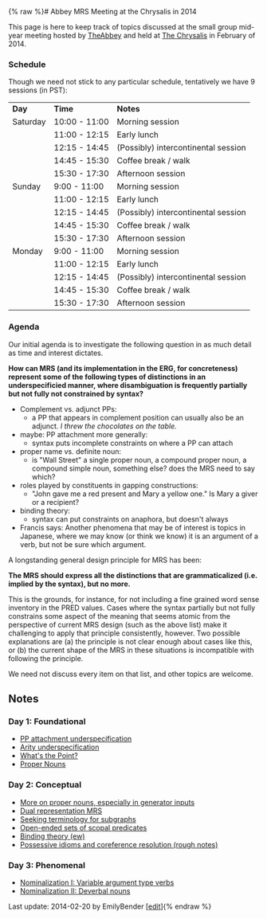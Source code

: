 {% raw %}# Abbey MRS Meeting at the Chrysalis in 2014

This page is here to keep track of topics discussed at the small group
mid-year meeting hosted by [TheAbbey](https://blog.inductorsoftware.com/docsproto/summits/TheAbbey) and held at [The
Chrysalis](http://www.thechrysalisinn.com) in February of 2014.

### Schedule

Though we need not stick to any particular schedule, tentatively we have
9 sessions (in PST):

|          |               |                                     |
|----------|---------------|-------------------------------------|
| **Day**  | **Time**      | **Notes**                           |
| Saturday | 10:00 - 11:00 | Morning session                     |
|          | 11:00 - 12:15 | Early lunch                         |
|          | 12:15 - 14:45 | (Possibly) intercontinental session |
|          | 14:45 - 15:30 | Coffee break / walk                 |
|          | 15:30 - 17:30 | Afternoon session                   |
| Sunday   | 9:00 - 11:00  | Morning session                     |
|          | 11:00 - 12:15 | Early lunch                         |
|          | 12:15 - 14:45 | (Possibly) intercontinental session |
|          | 14:45 - 15:30 | Coffee break / walk                 |
|          | 15:30 - 17:30 | Afternoon session                   |
| Monday   | 9:00 - 11:00  | Morning session                     |
|          | 11:00 - 12:15 | Early lunch                         |
|          | 12:15 - 14:45 | (Possibly) intercontinental session |
|          | 14:45 - 15:30 | Coffee break / walk                 |
|          | 15:30 - 17:30 | Afternoon session                   |

### Agenda

Our initial agenda is to investigate the following question in as much
detail as time and interest dictates.

**How can MRS (and its implementation in the ERG, for concreteness)
represent some of the following types of distinctions in an
underspecificied manner, where disambiguation is frequently partially
but not fully not constrained by syntax?**

- Complement vs. adjunct PPs:
  - a PP that appears in complement position can usually also be an
adjunct. *I threw the chocolates on the table.*
- maybe: PP attachment more generally:
  - syntax puts incomplete constraints on where a PP can attach
- proper name vs. definite noun:
  - is "Wall Street" a single proper noun, a compound proper noun, a
compound simple noun, something else? does the MRS need to say
which?
- roles played by constituents in gapping constructions:
  - "John gave me a red present and Mary a yellow one." Is Mary a
giver or a recipient?
- binding theory:
  - syntax can put constraints on anaphora, but doesn't always
- Francis says: Another phenomena that may be of interest is topics in
Japanese, where we may know (or think we know) it is an argument of
a verb, but not be sure which argument.

A longstanding general design principle for MRS has been:

**The MRS should express all the distinctions that are grammaticalized
(i.e. implied by the syntax), but no more.**

This is the grounds, for instance, for not including a fine grained word
sense inventory in the PRED values. Cases where the syntax partially but
not fully constrains some aspect of the meaning that seems atomic from
the perspective of current MRS design (such as the above list) make it
challenging to apply that principle consistently, however. Two possible
explanations are (a) the principle is not clear enough about cases like
this, or (b) the current shape of the MRS in these situations is
incompatible with following the principle.

We need not discuss every item on that list, and other topics are
welcome.

## Notes

### Day 1: Foundational

- [PP attachment
underspecification](https://blog.inductorsoftware.com/docsproto/summits/TheAbbey_Chrysalis2014PpAttachment)
- [Arity underspecification](https://blog.inductorsoftware.com/docsproto/summits/TheAbbey_Chrysalis2014Arity)
- [What's the Point?](https://blog.inductorsoftware.com/docsproto/summits/TheAbbey_Chrysalis2014WhatsThePoint)
- [Proper Nouns](https://blog.inductorsoftware.com/docsproto/summits/TheAbbey_Chrysalis2014ProperNouns)

### Day 2: Conceptual

- [More on proper nouns, especially in generator
inputs](https://blog.inductorsoftware.com/docsproto/summits/TheAbbey_Chrysalis2014ProperNounsGeneration)
- [Dual representation MRS](https://blog.inductorsoftware.com/docsproto/summits/TheAbbey_Chrysalis2014SchrodingerMrs)
- [Seeking terminology for
subgraphs](https://blog.inductorsoftware.com/docsproto/summits/TheAbbey_Chrysalis2014Terminology)
- [Open-ended sets of scopal
predicates](https://blog.inductorsoftware.com/docsproto/summits/TheAbbey_Chrysalis2014OpenEndedPredicates)
- [Binding theory (ew)](https://blog.inductorsoftware.com/docsproto/summits/TheAbbey_Chrysalis2014BindingTheory)
- [Possessive idioms and coreference resolution (rough
notes)](https://blog.inductorsoftware.com/docsproto/summits/TheAbbey_Chrysalis2014PossessiveIdioms)

### Day 3: Phenomenal

- [Nominalization I: Variable argument type
verbs](https://blog.inductorsoftware.com/docsproto/summits/TheAbbey_Chrysalis2014Nominalization)
- [Nominalization II: Deverbal
nouns](https://blog.inductorsoftware.com/docsproto/summits/TheAbbey_Chrysalis2014DeverbalNouns)

Last update: 2014-02-20 by EmilyBender [[edit](https://github.com/delph-in/docs/wiki/TheAbbey_Chrysalis2014/_edit)]{% endraw %}